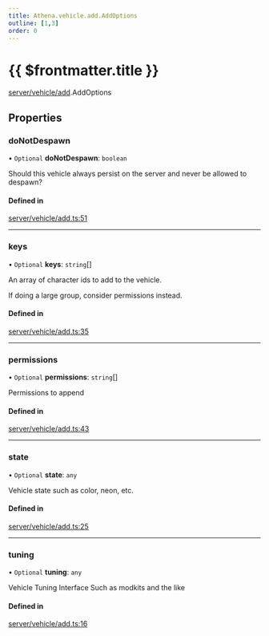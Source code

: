 ```yaml
---
title: Athena.vehicle.add.AddOptions
outline: [1,3]
order: 0
---
```


# {{ $frontmatter.title }}


[server/vehicle/add](../modules/server_vehicle_add.md).AddOptions

## Properties

### doNotDespawn

• `Optional` **doNotDespawn**: `boolean`

Should this vehicle always persist on the server and never be allowed to despawn?

#### Defined in

[server/vehicle/add.ts:51](https://github.com/Stuyk/altv-athena/blob/27a8c87/src/core/server/vehicle/add.ts#L51)

___

### keys

• `Optional` **keys**: `string`[]

An array of character ids to add to the vehicle.

If doing a large group, consider permissions instead.

#### Defined in

[server/vehicle/add.ts:35](https://github.com/Stuyk/altv-athena/blob/27a8c87/src/core/server/vehicle/add.ts#L35)

___

### permissions

• `Optional` **permissions**: `string`[]

Permissions to append

#### Defined in

[server/vehicle/add.ts:43](https://github.com/Stuyk/altv-athena/blob/27a8c87/src/core/server/vehicle/add.ts#L43)

___

### state

• `Optional` **state**: `any`

Vehicle state
such as color, neon, etc.

#### Defined in

[server/vehicle/add.ts:25](https://github.com/Stuyk/altv-athena/blob/27a8c87/src/core/server/vehicle/add.ts#L25)

___

### tuning

• `Optional` **tuning**: `any`

Vehicle Tuning Interface
Such as modkits and the like

#### Defined in

[server/vehicle/add.ts:16](https://github.com/Stuyk/altv-athena/blob/27a8c87/src/core/server/vehicle/add.ts#L16)
